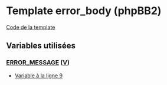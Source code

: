 # Template error_body (phpBB2)

[Code de la template](../../subsilver/error_body.tpl)

## Variables utilisées

### [ERROR_MESSAGE](https://github.com/Etana/template.list/blob/master/var/ERROR_MESSAGE.md#readme) ([V](https://fa-tvars.appspot.com/var/ERROR_MESSAGE))
* [Variable &agrave; la ligne 9](../../subsilver/error_body.tpl#L9)